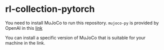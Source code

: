 # rl-collection-pytorch

You need to install MuJoCo to run this repository. `mujoco-py` is provided by OpenAI in this [link](https://github.com/openai/mujoco-py/)

You can install a specific version of MuJoCo that is suitable for your machine in the link.